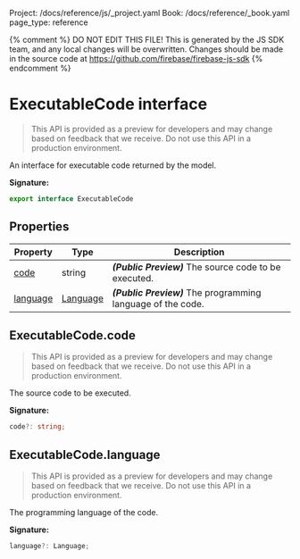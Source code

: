 Project: /docs/reference/js/_project.yaml
Book: /docs/reference/_book.yaml
page_type: reference

{% comment %}
DO NOT EDIT THIS FILE!
This is generated by the JS SDK team, and any local changes will be
overwritten. Changes should be made in the source code at
https://github.com/firebase/firebase-js-sdk
{% endcomment %}

# ExecutableCode interface
> This API is provided as a preview for developers and may change based on feedback that we receive. Do not use this API in a production environment.
> 

An interface for executable code returned by the model.

<b>Signature:</b>

```typescript
export interface ExecutableCode 
```

## Properties

|  Property | Type | Description |
|  --- | --- | --- |
|  [code](./ai.executablecode.md#executablecodecode) | string | <b><i>(Public Preview)</i></b> The source code to be executed. |
|  [language](./ai.executablecode.md#executablecodelanguage) | [Language](./ai.md#language) | <b><i>(Public Preview)</i></b> The programming language of the code. |

## ExecutableCode.code

> This API is provided as a preview for developers and may change based on feedback that we receive. Do not use this API in a production environment.
> 

The source code to be executed.

<b>Signature:</b>

```typescript
code?: string;
```

## ExecutableCode.language

> This API is provided as a preview for developers and may change based on feedback that we receive. Do not use this API in a production environment.
> 

The programming language of the code.

<b>Signature:</b>

```typescript
language?: Language;
```
